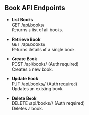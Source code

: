 ## Book API Endpoints

- **List Books**  
  GET /api/books/  
  Returns a list of all books.

- **Retrieve Book**  
  GET /api/books/<id>/  
  Returns details of a single book.

- **Create Book**  
  POST /api/books/ (Auth required)  
  Creates a new book.

- **Update Book**  
  PUT /api/books/<id>/ (Auth required)  
  Updates an existing book.

- **Delete Book**  
  DELETE /api/books/<id>/ (Auth required)  
  Deletes a book.
